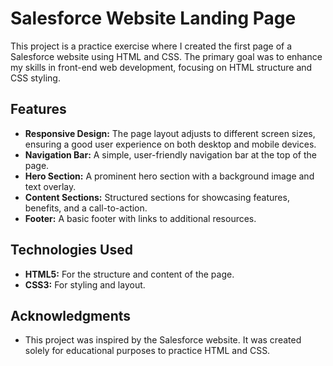 # Salesforce Website Landing Page

This project is a practice exercise where I created the first page of a Salesforce website using HTML and CSS. The primary goal was to enhance my skills in front-end web development, focusing on HTML structure and CSS styling.

## Features

- **Responsive Design:** The page layout adjusts to different screen sizes, ensuring a good user experience on both desktop and mobile devices.
- **Navigation Bar:** A simple, user-friendly navigation bar at the top of the page.
- **Hero Section:** A prominent hero section with a background image and text overlay.
- **Content Sections:** Structured sections for showcasing features, benefits, and a call-to-action.
- **Footer:** A basic footer with links to additional resources.

## Technologies Used

- **HTML5:** For the structure and content of the page.
- **CSS3:** For styling and layout.

## Acknowledgments
- This project was inspired by the Salesforce website. It was created solely for educational purposes to  practice HTML and CSS.